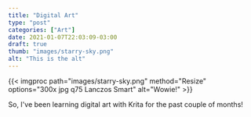 ```yaml
---
title: "Digital Art"
type: "post"
categories: ["Art"]
date: 2021-01-07T22:03:09-03:00
draft: true
thumb: "images/starry-sky.png"
alt: "This is the alt"
---
```


{{< imgproc path="images/starry-sky.png" method="Resize" options="300x jpg q75 Lanczos Smart"  alt="Wowie!" >}}

So, I've been learning digital art with Krita for the past couple of months!